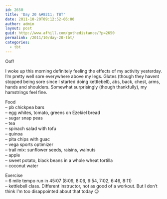 ```yaml
---
id: 2650
title: 'Day 20 &#8211; TBT'
date: 2011-10-20T09:12:52-06:00
author: admin
layout: post
guid: http://www.afhill.com/gothedistance/?p=2650
permalink: /2011/10/day-20-tbt/
categories:
  - tbt
---
```

Oof!

I woke up this morning definitely feeling the effects of my activity yesterday. I&#8217;m pretty well sore everywhere above my legs. Glutes (though they havent stopped being sore since I started doing kettlebell), abs, back, chest, arms, hands and shoulders. Somewhat surprisingly (though thankfully), my hamstrings feel fine. 

Food  
&#8211; pb chickpea bars  
&#8211; egg whites, tomato, greens on Ezekiel bread  
&#8211; sugar snap peas  
&#8211; tea  
&#8211; spinach salad with tofu  
&#8211; quinoa  
&#8211; pita chips with guac  
&#8211; vega sports optimizer  
&#8211; trail mix: sunflower seeds, raisins, walnuts  
&#8211; apple  
&#8211; sweet potato, black beans in a whole wheat tortilla  
&#8211; coconut water

Exercise  
&#8211; 6 mile tempo run in 45:07 (8:09, 8:06, 6:54, 7:02, 6:46, 8:11)  
&#8211; kettlebell class. Different instructor, not as good of a workout. But I don&#8217;t think I&#8217;m too disappointed about that today 😉